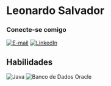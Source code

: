 #  Leonardo Salvador



### Conecte-se comigo

[![E-mail](https://img.shields.io/badge/-Email-000?style=for-the-badge&logo=microsoft-outlook&logoColor=E94D5F)](mailto:leosalvador.ernesto@gmail.com)
[![LinkedIn](https://img.shields.io/badge/-LinkedIn-000?style=for-the-badge&logo=linkedin&logoColor=30A3DC)](https://www.linkedin.com/in/leonardo-salvador-064859a3/)


## Habilidades
![Java](https://img.shields.io/badge/Java-E34F26?style=for-the-badge&logo=java&logoColor=white)
![Banco de Dados Oracle](https://img.shields.io/badge/BancodeDadosOracle-1572B6?style=for-the-badge&logo=oracle&logoColor=white)



